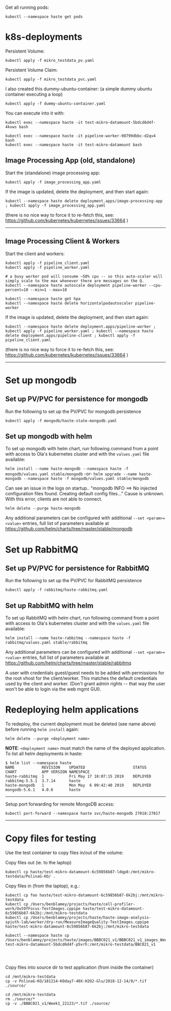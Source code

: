 
Get all running pods:
```
kubectl --namespace haste get pods
```




# k8s-deployments


Persistent Volume:
``` 
kubectl apply -f mikro_testdata_pv.yaml
```

Persistent Volume Claim: 
```
kubectl apply -f mikro_testdata_pvc.yaml
```

I also created this dummy-ubuntu-container:
(a simple dummy ubuntu container executing a loop) 
```
kubectl apply -f dummy-ubuntu-container.yaml
```
 
You can execute into it with:
```
kubectl exec --namespace haste -it test-mikro-datamount-5bdcd6d4f-4kvws bash

kubectl exec --namespace haste -it pipeline-worker-98799dbbc-d2qv4 bash
kubectl exec --namespace haste -it test-mikro-datamount bash

```

## Image Processing App (old, standalone)

Start the (standalone) image processing app:
```
kubectl apply -f image_processing_app.yaml
```

If the image is updated, delete the deployment, and then start again:
```
kubectl --namespace haste delete deployment.apps/image-processing-app ; kubectl apply -f image_processing_app.yaml
```
(there is no nice way to force it to re-fetch this, see: 
https://github.com/kubernetes/kubernetes/issues/33664 )

-------

## Image Processing Client & Workers

Start the client and workers:
```
kubectl apply -f pipeline_client.yaml
kubectl apply -f pipeline_worker.yaml
```

```
# a busy worker pod will consume ~50% cpu -- so this auto-scaler will simply scale to the max whenever there are messages on the Q.
kubectl --namespace haste autoscale deployment pipeline-worker --cpu-percent=10 --min=1 --max=18

kubectl --namespace haste get hpa
kubectl --namespace haste delete horizontalpodautoscaler pipeline-worker 
```

If the image is updated, delete the deployment, and then start again:
```
kubectl --namespace haste delete deployment.apps/pipeline-worker ; kubectl apply -f pipeline_worker.yaml ; kubectl --namespace haste delete deployment.apps/pipeline-client ; kubectl apply -f pipeline_client.yaml 
```
(there is no nice way to force it to re-fetch this, see: 
https://github.com/kubernetes/kubernetes/issues/33664 )

-------

# Set up mongodb
## Set up PV/PVC for persistence for mongodb
Run the following to set up the PV/PVC for mongodb persistence

`kubectl apply -f mongodb/haste-state-mongodb.yaml`



## Set up mongodb with helm
To set up mongodb with helm chart, run following command from a point with access to Ola's kubernetes cluster and with the `values.yaml` file available:

`helm install --name haste-mongodb --namespace haste -f mongodb/values.yaml stable/mongodb`
-or-
`helm upgrade --name haste-mongodb --namespace haste -f mongodb/values.yaml stable/mongodb`

Can see an issue in the logs on startup..
"mongodb INFO ==> No injected configuration files found. Creating default config files..."
Cause is unknown. With this error, clients are not able to connect.

`helm delete --purge haste-mongodb`

Any additional parameters can be configured with additional `--set <param>=<value>` entries, full list of parameters available at https://github.com/helm/charts/tree/master/stable/mongodb

# Set up RabbitMQ
## Set up PV/PVC for persistence for RabbitMQ
Run the following to set up the PV/PVC for RabbitMQ persistence

`kubectl apply -f rabbitmq/haste-rabbitmq.yaml`

## Set up RabbitMQ with helm
To set up RabbitMQ with helm chart, run following command from a point with access to Ola's kubernetes cluster and with the `values.yaml` file available:

`helm install --name haste-rabbitmq --namespace haste -f rabbitmq/values.yaml stable/rabbitmq`

Any additional parameters can be configured with additional `--set <param>=<value>` entries, full list of parameters available at https://github.com/helm/charts/tree/master/stable/rabbitmq

A user with credentials guest/guest needs to be added with permissions for the root vhost for the client/worker. 
This matches the default credentials used by the client and worker.
(Don't grant admin rights -- that way the user won't be able to login via the web mgmt GUI).




# Redeploying helm applications
To redeploy, the current deployment must be deleted (see name above) before running `helm install` again:
 
 
`helm delete --purge <deployment name>` 

**NOTE**: `<deployment name>` must match the name of the deployed application. To list all helm deployments in haste:
```
$ helm list --namespace haste
NAME          	REVISION	UPDATED                 	STATUS  	CHART         	APP VERSION	NAMESPACE
haste-rabbitmq	1       	Fri May 17 18:07:15 2019	DEPLOYED	rabbitmq-5.5.1	3.7.14     	haste    
haste-mongodb 	1       	Mon May  6 09:42:40 2019	DEPLOYED	mongodb-5.6.1 	4.0.6      	haste  
```

-------
Setup port forwarding for remote MongoDB access:
```
kubectl port-forward --namespace haste svc/haste-mongodb 27018:27017
```

-------
# Copy files for testing 

Use the test container to copy files in/out of the volume:

Copy files out (ie. to the laptop)
```
kubectl cp haste/test-mikro-datamount-6c59856b87-ldqp8:/mnt/mikro-testdata/PolinaG-KO/ .
```
Copy files in (from the laptop), e.g.:
```
kubectl cp foo haste/test-mikro-datamount-6c59856b87-6k2bj:/mnt/mikro-testdata
kubectl cp /Users/benblamey/projects/haste/cell-profiler-work/OutOfFocus-TestImages.cppipe haste/test-mikro-datamount-6c59856b87-6k2bj:/mnt/mikro-testdata
kubectl cp /Users/benblamey/projects/haste/haste-image-analysis-spjuth-lab/worker/dry-run/MeasureImageQuality-TestImages.cppipe haste/test-mikro-datamount-6c59856b87-6k2bj:/mnt/mikro-testdata

kubectl --namespace haste cp /Users/benblamey/projects/haste/images/BBBC021_v1/BBBC021_v1_images_Week1_22123.zip test-mikro-datamount-5bdcd6d4f-p5vrh:/mnt/mikro-testdata/BBC021_v1




```

Copy files into source dir to test application (from inside the container)
```
cd /mnt/mikro-testdata 
cp -v PolinaG-KO/181214-KOday7-40X-H2O2-Glu/2018-12-14/9/*.tif ./source/
```

```
cd /mnt/mikro-testdata
rm ./source/* 
cp -v ./BBBC021_v1/Week1_22123/*.tif ./source/
```
